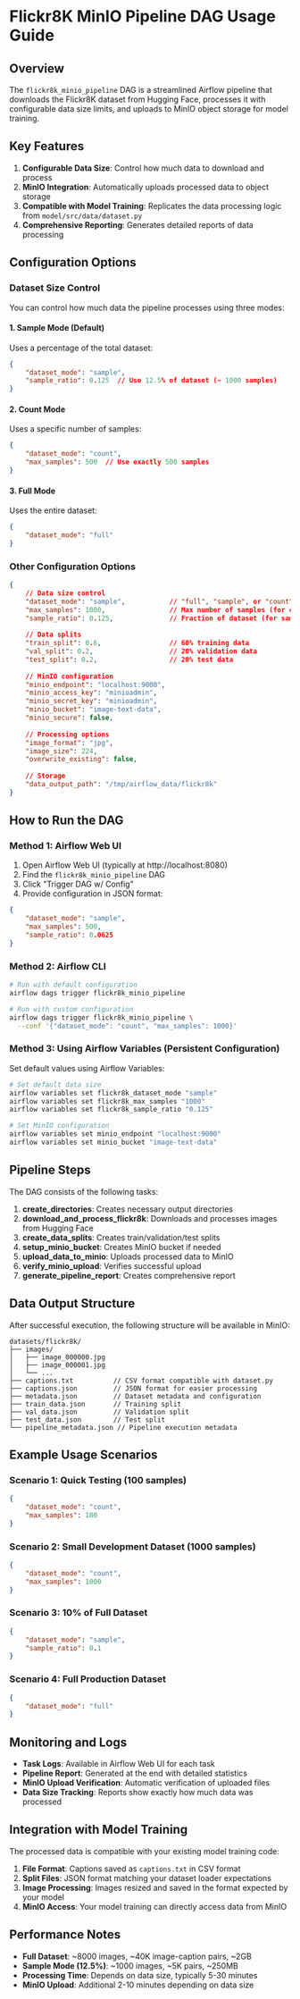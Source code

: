 # Flickr8K MinIO Pipeline DAG Usage Guide

## Overview

The `flickr8k_minio_pipeline` DAG is a streamlined Airflow pipeline that downloads the Flickr8K dataset from Hugging Face, processes it with configurable data size limits, and uploads to MinIO object storage for model training.

## Key Features

1. **Configurable Data Size**: Control how much data to download and process
2. **MinIO Integration**: Automatically uploads processed data to object storage
3. **Compatible with Model Training**: Replicates the data processing logic from `model/src/data/dataset.py`
4. **Comprehensive Reporting**: Generates detailed reports of data processing

## Configuration Options

### Dataset Size Control

You can control how much data the pipeline processes using three modes:

#### 1. Sample Mode (Default)
Uses a percentage of the total dataset:
```json
{
    "dataset_mode": "sample",
    "sample_ratio": 0.125  // Use 12.5% of dataset (~ 1000 samples)
}
```

#### 2. Count Mode
Uses a specific number of samples:
```json
{
    "dataset_mode": "count",
    "max_samples": 500  // Use exactly 500 samples
}
```

#### 3. Full Mode
Uses the entire dataset:
```json
{
    "dataset_mode": "full"
}
```

### Other Configuration Options

```json
{
    // Data size control
    "dataset_mode": "sample",           // "full", "sample", or "count"
    "max_samples": 1000,                // Max number of samples (for count/sample modes)
    "sample_ratio": 0.125,              // Fraction of dataset (for sample mode)
    
    // Data splits
    "train_split": 0.6,                 // 60% training data
    "val_split": 0.2,                   // 20% validation data
    "test_split": 0.2,                  // 20% test data
    
    // MinIO configuration
    "minio_endpoint": "localhost:9000",
    "minio_access_key": "minioadmin",
    "minio_secret_key": "minioadmin",
    "minio_bucket": "image-text-data",
    "minio_secure": false,
    
    // Processing options
    "image_format": "jpg",
    "image_size": 224,
    "overwrite_existing": false,
    
    // Storage
    "data_output_path": "/tmp/airflow_data/flickr8k"
}
```

## How to Run the DAG

### Method 1: Airflow Web UI

1. Open Airflow Web UI (typically at http://localhost:8080)
2. Find the `flickr8k_minio_pipeline` DAG
3. Click "Trigger DAG w/ Config"
4. Provide configuration in JSON format:

```json
{
    "dataset_mode": "sample",
    "max_samples": 500,
    "sample_ratio": 0.0625
}
```

### Method 2: Airflow CLI

```bash
# Run with default configuration
airflow dags trigger flickr8k_minio_pipeline

# Run with custom configuration
airflow dags trigger flickr8k_minio_pipeline \
  --conf '{"dataset_mode": "count", "max_samples": 1000}'
```

### Method 3: Using Airflow Variables (Persistent Configuration)

Set default values using Airflow Variables:

```bash
# Set default data size
airflow variables set flickr8k_dataset_mode "sample"
airflow variables set flickr8k_max_samples "1000"
airflow variables set flickr8k_sample_ratio "0.125"

# Set MinIO configuration
airflow variables set minio_endpoint "localhost:9000"
airflow variables set minio_bucket "image-text-data"
```

## Pipeline Steps

The DAG consists of the following tasks:

1. **create_directories**: Creates necessary output directories
2. **download_and_process_flickr8k**: Downloads and processes images from Hugging Face
3. **create_data_splits**: Creates train/validation/test splits
4. **setup_minio_bucket**: Creates MinIO bucket if needed
5. **upload_data_to_minio**: Uploads processed data to MinIO
6. **verify_minio_upload**: Verifies successful upload
7. **generate_pipeline_report**: Creates comprehensive report

## Data Output Structure

After successful execution, the following structure will be available in MinIO:

```
datasets/flickr8k/
├── images/
│   ├── image_000000.jpg
│   ├── image_000001.jpg
│   └── ...
├── captions.txt          // CSV format compatible with dataset.py
├── captions.json         // JSON format for easier processing
├── metadata.json         // Dataset metadata and configuration
├── train_data.json       // Training split
├── val_data.json         // Validation split
├── test_data.json        // Test split
└── pipeline_metadata.json // Pipeline execution metadata
```

## Example Usage Scenarios

### Scenario 1: Quick Testing (100 samples)
```json
{
    "dataset_mode": "count",
    "max_samples": 100
}
```

### Scenario 2: Small Development Dataset (1000 samples)
```json
{
    "dataset_mode": "count", 
    "max_samples": 1000
}
```

### Scenario 3: 10% of Full Dataset
```json
{
    "dataset_mode": "sample",
    "sample_ratio": 0.1
}
```

### Scenario 4: Full Production Dataset
```json
{
    "dataset_mode": "full"
}
```

## Monitoring and Logs

- **Task Logs**: Available in Airflow Web UI for each task
- **Pipeline Report**: Generated at the end with detailed statistics
- **MinIO Upload Verification**: Automatic verification of uploaded files
- **Data Size Tracking**: Reports show exactly how much data was processed

## Integration with Model Training

The processed data is compatible with your existing model training code:

1. **File Format**: Captions saved as `captions.txt` in CSV format
2. **Split Files**: JSON format matching your dataset loader expectations
3. **Image Processing**: Images resized and saved in the format expected by your model
4. **MinIO Access**: Your model training can directly access data from MinIO

## Performance Notes

- **Full Dataset**: ~8000 images, ~40K image-caption pairs, ~2GB
- **Sample Mode (12.5%)**: ~1000 images, ~5K pairs, ~250MB
- **Processing Time**: Depends on data size, typically 5-30 minutes
- **MinIO Upload**: Additional 2-10 minutes depending on data size 